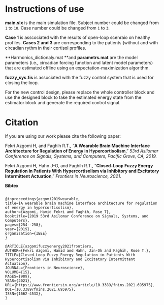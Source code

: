 
# Instructions of use

**main.slx** is the main simulation file. Subject number could be changed from `1` to `10`. Case number could be changed from `1` to `3`. 

**Case 1** is asscociated with the results of open-loop scenraio on healthy profiles. **Cases 2 and 3** are corresponding to the patients (without and with circadian rythm in their cortisol profiles. 

**Harmonics_dictionaly.mat **and **parametrs.mat** are the model parameters (i.e., circadian forcing function and latent model parameters) that are estimated offline using an expectation-maximization algorithm.

**fuzzy_sys.fis** is associated with the fuzzy control system that is used for closing the loop.

For the new control design, please replace the whole controller block and use the designed block to take the estimated energy state from the estimator block and generate the required control signal.

# Citation

If you are using our work please cite the following paper:

Fekri Azgomi H, and Faghih R.T., “**A Wearable Brain Machine Interface Architecture for Regulation of Energy in Hypercortisolism**,” *53rd Asilomar Conference on Signals, Systems, and Computers, Pacific Grove, CA, 2019.*

Fekri Azgomi H, Hahn J-O, and Faghih R.T., “**Closed-Loop Fuzzy Energy Regulation in Patients With Hypercortisolism via Inhibitory and Excitatory Intermittent Actuation**,” *Frontiers in Neuroscience, 2021*.

**Bibtex**
```

@inproceedings{azgomi2019wearable,
title={A wearable brain machine interface architecture for regulation of energy in hypercortisolism},
author={Azgomi, Hamid Fekri and Faghih, Rose T},
booktitle={2019 53rd Asilomar Conference on Signals, Systems, and Computers},
pages={254--258},
year={2019},
organization={IEEE}
}

@ARTICLE{azgomifuzzyenergy2021frontiers,
AUTHOR={Fekri Azgomi, Hamid and Hahn, Jin-Oh and Faghih, Rose T.},
TITLE={Closed-Loop Fuzzy Energy Regulation in Patients With Hypercortisolism via Inhibitory and Excitatory Intermittent Actuation},
JOURNAL={Frontiers in Neuroscience},
VOLUME={15},
PAGES={909},
YEAR={2021},
URL={https://www.frontiersin.org/article/10.3389/fnins.2021.695975},
DOI={10.3389/fnins.2021.695975},
ISSN={1662-453X},
}
```
